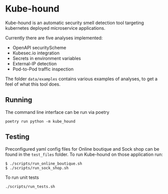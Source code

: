 # Kube-hound

Kube-hound is an automatic security smell detection tool targeting kubernetes deployed microservice applications.

Currently there are five analyses implemented:
- OpenAPI securityScheme
- Kubesec.io integration
- Secrets in environment variables
- External-IP detection
- Pod-to-Pod traffic inspection

The folder `data/examples` contains various examples of analyses, to get a feel of what this tool does.

## Running
The command line interface can be run via poetry
```
poetry run python -m kube_hound
```

## Testing



Preconfigured yaml config files for Online boutique and Sock shop can be found in the `test_files` folder.
To run Kube-hound on those application run:

```
$ ./scripts/run_online_boutique.sh
$ ./scripts/run_sock_shop.sh
```

To run unit tests
```sh
./scripts/run_tests.sh
```